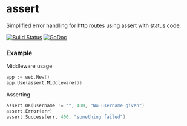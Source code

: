 # assert

Simplified error handling for http routes using assert with status code.

[![Build Status][drone]](https://ci.rkusa.st/github.com/rkgo/assert)
[![GoDoc][godoc]](https://godoc.org/github.com/rkgo/assert)

### Example

Middleware usage

```go
app := web.New()
app.Use(assert.Middleware())
```

Asserting

```go
assert.OK(username != "", 400, "No username given")
assert.Error(err)
assert.Success(err, 400, "something failed")
```

[drone]: http://ci.rkusa.st/api/badge/github.com/rkgo/assert/status.svg?branch=master&style=flat-square
[godoc]: http://img.shields.io/badge/godoc-reference-blue.svg?style=flat-square